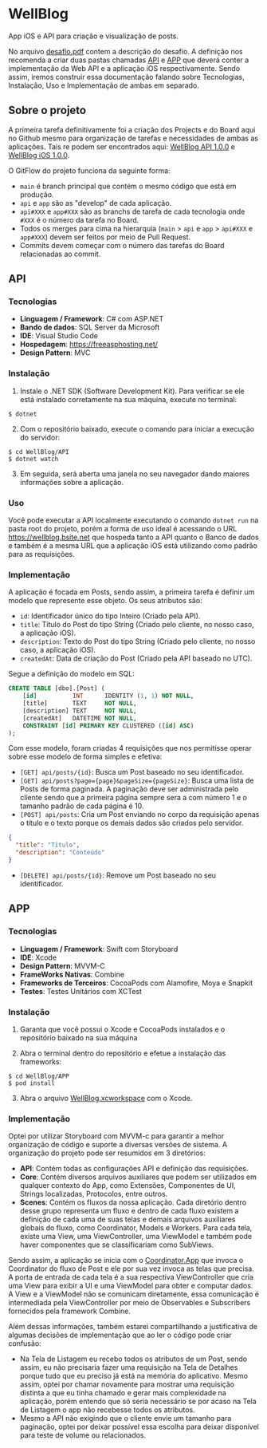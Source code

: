 # WellBlog

App iOS e API para criação e visualização de posts.

No arquivo [desafio.pdf](desafio.pdf) contem a descrição do desafio. A definição nos recomenda a criar duas pastas chamadas [API](API) e [APP](APP) que deverá conter a implementação da Web API e a aplicação iOS respectivamente. Sendo assim, iremos construir essa documentação falando sobre Tecnologias, Instalação, Uso e Implementação de ambas em separado.

## Sobre o projeto

A primeira tarefa definitivamente foi a criação dos Projects e do Board aqui no Github mesmo para organização de tarefas e necessidades de ambas as aplicações. Tais re podem ser encontrados aqui: [WellBlog API 1.0.0](https://github.com/users/wnhirsch/projects/4) e [WellBlog iOS 1.0.0](https://github.com/users/wnhirsch/projects/5).

O GitFlow do projeto funciona da seguinte forma:
- `main` é branch principal que contém o mesmo código que está em produção.
- `api` e `app` são as "develop" de cada aplicação.
- `api#XXX` e `app#XXX` são as branchs de tarefa de cada tecnologia onde `#XXX` é o número da tarefa no Board.
- Todos os merges para cima na hierarquia (`main` > `api` e `app` > `api#XXX` e `app#XXX`) devem ser feitos por meio de Pull Request.
- Commits devem começar com o número das tarefas do Board relacionadas ao commit.

## API

### Tecnologias

- **Linguagem / Framework**: C# com ASP.NET
- **Bando de dados**: SQL Server da Microsoft
- **IDE**: Visual Studio Code
- **Hospedagem**: https://freeasphosting.net/
- **Design Pattern**: MVC

### Instalação

1. Instale o .NET SDK (Software Development Kit). Para verificar se ele está instalado corretamente na sua máquina, execute no terminal:
```shell
$ dotnet
```
2. Com o repositório baixado, execute o comando para iniciar a execução do servidor:
```shell
$ cd WellBlog/API
$ dotnet watch
```
3. Em seguida, será aberta uma janela no seu navegador dando maiores informações sobre a aplicação.

### Uso

Você pode executar a API localmente executando o comando `dotnet run` na pasta root do projeto, porém a forma de uso ideal é acessando o URL https://wellblog.bsite.net que hospeda tanto a API quanto o Banco de dados e também é a mesma URL que a aplicação iOS está utilizando como padrão para as requisições.

### Implementação

A aplicação é focada em Posts, sendo assim, a primeira tarefa é definir um modelo que represente esse objeto. Os seus atributos são:
- `id`: Identificador único do tipo Inteiro (Criado pela API).
- `title`: Título do Post do tipo String (Criado pelo cliente, no nosso caso, a aplicação iOS). 
- `description`: Texto do Post do tipo String (Criado pelo cliente, no nosso caso, a aplicação iOS).
- `createdAt`: Data de criação do Post (Criado pela API baseado no UTC).

Segue a definição do modelo em SQL:
```sql
CREATE TABLE [dbo].[Post] (
    [id]          INT      IDENTITY (1, 1) NOT NULL,
    [title]       TEXT     NOT NULL,
    [description] TEXT     NOT NULL,
    [createdAt]   DATETIME NOT NULL,
    CONSTRAINT [id] PRIMARY KEY CLUSTERED ([id] ASC)
);
```

Com esse modelo, foram criadas 4 requisições que nos permitisse operar sobre esse modelo de forma simples e efetiva:
- `[GET] api/posts/{id}`: Busca um Post baseado no seu identificador.
- `[GET] api/posts?page={page}&pageSize={pageSize}`: Busca uma lista de Posts de forma paginada. A paginação deve ser administrada pelo cliente sendo que a primeira página sempre sera a com número 1 e o tamanho padrão de cada página é 10.
- `[POST] api/posts`: Cria um Post enviando no corpo da requisição apenas o título e o texto porque os demais dados são criados pelo servidor.
```json
{
  "title": "Título",
  "description": "Conteúdo"
}
```
- `[DELETE] api/posts/{id}`: Remove um Post baseado no seu identificador.

## APP

### Tecnologias

- **Linguagem / Framework**: Swift com Storyboard
- **IDE**: Xcode
- **Design Pattern**: MVVM-C
- **FrameWorks Nativas**: Combine
- **Frameworks de Terceiros**: CocoaPods com Alamofire, Moya e Snapkit
- **Testes**: Testes Unitários com XCTest

### Instalação

1. Garanta que você possui o Xcode e CocoaPods instalados e o repositório baixado na sua máquina

2. Abra o terminal dentro do repositório e efetue a instalação das frameworks:
```shell
$ cd WellBlog/APP
$ pod install
```

3. Abra o arquivo [WellBlog.xcworkspace](APP/WellBlog.xcworkspace) com o Xcode.

### Implementação

Optei por utilizar Storyboard com MVVM-c para garantir a melhor organização de código e suporte a diversas versões de sistema. A organização do projeto pode ser resumidos em 3 diretórios:
- **API**: Contém todas as configurações API e definição das requisições.
- **Core**: Contém diversos arquivos auxiliares que podem ser utilizados em qualquer contexto do App, como Extensões, Componentes de UI, Strings localizadas, Protocolos, entre outros.
- **Scenes**: Contém os fluxos da nossa aplicação. Cada diretório dentro desse grupo representa um fluxo e dentro de cada fluxo existem a definição de cada uma de suas telas e demais arquivos auxiliares globais do fluxo, como Coordinator, Models e Workers. Para cada tela, existe uma View, uma ViewController, uma ViewModel e também pode haver componentes que se classificariam como SubViews.

Sendo assim, a aplicação se inicia com o [Coordinator.App](APP/WellBlog/Core/Coordinator/Coordinator.App.swift) que invoca o Coordinator do fluxo de Post e ele por sua vez invoca as telas que precisa. A porta de entrada de cada tela é a sua respectiva ViewController que cria uma View para exibir a UI e uma ViewModel para obter e computar dados. A View e a ViewModel não se comunicam diretamente, essa comunicação é intermediada pela ViewController por meio de Observables e Subscribers fornecidos pela framework Combine.

Além dessas informações, também estarei compartilhando a justificativa de algumas decisões de implementação que ao ler o código pode criar confusão:
- Na Tela de Listagem eu recebo todos os atributos de um Post, sendo assim, eu não precisaria fazer uma requisição na Tela de Detalhes porque tudo que eu preciso já está na memória do aplicativo. Mesmo assim, optei por chamar novamente para mostrar uma requisição distinta a que eu tinha chamado e gerar mais complexidade na aplicação, porém entendo que só seria necessário se por acaso na Tela de Listagem o app não recebesse todos os atributos.
- Mesmo a API não exigindo que o cliente envie um tamanho para paginação, optei por deixar possível essa escolha para deixar disponível para teste de volume ou relacionados.